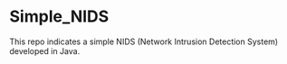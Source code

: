 # Simple_NIDS
This repo indicates a simple NIDS (Network Intrusion Detection System) developed in Java.
